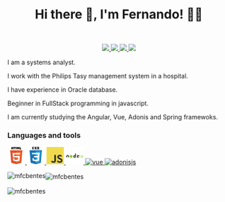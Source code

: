 <h1 align="center">Hi there 👋, I'm Fernando! 👨‍💻 </h1> <br>
<p align="center">
  <a href="https://www.linkedin.com/in/mfcbentes/">
    <img src="https://camo.githubusercontent.com/a80d00f23720d0bc9f55481cfcd77ab79e141606829cf16ec43f8cacc7741e46/68747470733a2f2f696d672e736869656c64732e696f2f62616467652f4c696e6b6564496e2d3030373742353f7374796c653d666f722d7468652d6261646765266c6f676f3d6c696e6b6564696e266c6f676f436f6c6f723d7768697465" />
  </a>
  <a href="https://www.facebook.com/mfcbentes/">
    <img src="https://img.shields.io/badge/Facebook-1877F2?style=for-the-badge&logo=facebook&logoColor=white" />
  </a>
  <a href="https://www.instagram.com/mfcbentes.stm/">
    <img src="https://img.shields.io/badge/Instagram-E4405F?style=for-the-badge&logo=instagram&logoColor=white" />
  </a>
  <a href="https://twitter.com/mfcbentes_stm">
    <img src="https://img.shields.io/badge/Twitter-1DA1F2?style=for-the-badge&logo=twitter&logoColor=white" />
  </a>
<p>
<p>
I am a systems analyst. <br>

I work with the Philips Tasy management system in a hospital. <br>

I have experience in Oracle database. <br>

Beginner in FullStack programming in javascript. <br>

I am currently studying the Angular, Vue, Adonis and Spring framewoks. <br>
</p>
<h3 align="left">Languages ​​and tools</h3>
<p align="left">
  <a href="https://www.w3.org/html/" target="_blank">
    <img
      src="https://raw.githubusercontent.com/devicons/devicon/master/icons/html5/html5-original-wordmark.svg" alt="html5"
      width="40"
      height="40"/>
  </a>
  <a href="https://www.w3schools.com/css/" target="_blank">
    <img
      src="https://raw.githubusercontent.com/devicons/devicon/master/icons/css3/css3-original-wordmark.svg" alt="css3"
      width="40"
      height="40"/>
  </a>
  <a href="https://developer.mozilla.org/en-US/docs/Web/JavaScript" target="_blank">
    <img
      src="https://raw.githubusercontent.com/devicons/devicon/master/icons/javascript/javascript-original.svg"
      alt="javascript"
      width="40"
      height="40"/>
  </a>
  <a href="https://nodejs.org" target="_blank">
    <img
      src="https://raw.githubusercontent.com/devicons/devicon/master/icons/nodejs/nodejs-original-wordmark.svg"
      alt="nodejs"
      width="40"
      height="40"/>
  </a>
  <a href="https://vuejs.org/" target="_blank">
  <img
    src="https://vuejs.org/images/logo.png" alt="vue"
    width="40"
    height="40"/>
  </a>
  <a href="https://adonisjs.com/" target="_blank">
    <img
    src="https://avatars.githubusercontent.com/u/13810373?s=200&v=4"
    alt="adonisjs"
    width="40"
    height="40"/>
  </a>
</p>
<p>
  <img
    align="left"
    src="https://github-readme-stats.vercel.app/api/top-langs?username=mfcbentes&show_icons=true&locale=en&layout=compact"
    alt="mfcbentes"
  />
</p>
<p>
  <img 
    align="center"
    src="https://github-readme-stats.vercel.app/api?username=mfcbentes&show_icons=true&locale=en" alt="mfcbentes"
  />
</p>
<p>
  <img
    align="center"
    src="https://github-readme-streak-stats.herokuapp.com/?user=mfcbentes&"
    alt="mfcbentes"
  />
</p>
